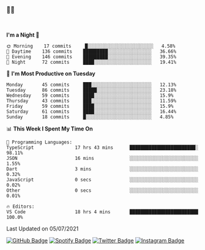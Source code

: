 ### 🤙🍺

<!-- <a href="https://github-readme-stats.vercel.app/api?username=hzak2xx&count_private=true&show_icons=true&theme=dracula">
  <img align="center" src="https://github-readme-stats.vercel.app/api?username=hzak2xx&count_private=true&show_icons=true&theme=dracula" />
</a>
</br> -->
</br>

<!--START_SECTION:waka-->
**I'm a Night 🦉** 

```text
🌞 Morning    17 commits     █░░░░░░░░░░░░░░░░░░░░░░░░   4.58% 
🌆 Daytime    136 commits    █████████░░░░░░░░░░░░░░░░   36.66% 
🌃 Evening    146 commits    █████████░░░░░░░░░░░░░░░░   39.35% 
🌙 Night      72 commits     ████░░░░░░░░░░░░░░░░░░░░░   19.41%

```
📅 **I'm Most Productive on Tuesday** 

```text
Monday       45 commits     ███░░░░░░░░░░░░░░░░░░░░░░   12.13% 
Tuesday      86 commits     █████░░░░░░░░░░░░░░░░░░░░   23.18% 
Wednesday    59 commits     ████░░░░░░░░░░░░░░░░░░░░░   15.9% 
Thursday     43 commits     ███░░░░░░░░░░░░░░░░░░░░░░   11.59% 
Friday       59 commits     ████░░░░░░░░░░░░░░░░░░░░░   15.9% 
Saturday     61 commits     ████░░░░░░░░░░░░░░░░░░░░░   16.44% 
Sunday       18 commits     █░░░░░░░░░░░░░░░░░░░░░░░░   4.85%

```


📊 **This Week I Spent My Time On** 

```text
💬 Programming Languages: 
TypeScript               17 hrs 43 mins      ████████████████████████░   98.11% 
JSON                     16 mins             ░░░░░░░░░░░░░░░░░░░░░░░░░   1.55% 
Dart                     3 mins              ░░░░░░░░░░░░░░░░░░░░░░░░░   0.32% 
JavaScript               0 secs              ░░░░░░░░░░░░░░░░░░░░░░░░░   0.02% 
Other                    0 secs              ░░░░░░░░░░░░░░░░░░░░░░░░░   0.01%

🔥 Editors: 
VS Code                  18 hrs 4 mins       █████████████████████████   100.0%

```


 Last Updated on 05/07/2021
<!--END_SECTION:waka-->

[![GitHub Badge](https://img.shields.io/badge/GitHub-100000?style=for-the-badge&logo=github&logoColor=white)](https://github.com/hzak2xx)
[![Spotify Badge](https://img.shields.io/badge/Spotify-1ED760?&style=for-the-badge&logo=spotify&logoColor=white)](https://open.spotify.com/user/uf90s6sbbh75a1mt44clkhkvf)
[![Twitter Badge](https://img.shields.io/badge/Twitter-1DA1F2?style=for-the-badge&logo=twitter&logoColor=white)](https://twitter.com/hzak2xx)
[![Instagram Badge](https://img.shields.io/badge/Instagram-E4405F?style=for-the-badge&logo=instagram&logoColor=white)](https://www.instagram.com/hzak2xx/)
